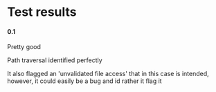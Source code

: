 Test results
============


#### 0.1

Pretty good

Path traversal identified perfectly

It also flagged an 'unvalidated file access' that in this case is intended, however, it could easily be a bug and id rather it flag it

